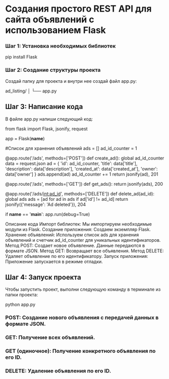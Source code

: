 # Cоздания простого REST API для сайта объявлений с использованием Flask

### Шаг 1: Установка необходимых библиотек
pip install Flask

### Шаг 2: Создание структуры проекта
Создай папку для проекта и внутри нее создай файл app.py:

ad_listing/
│
└── app.py

## Шаг 3: Написание кода
В файле app.py напиши следующий код:

from flask import Flask, jsonify, request

app = Flask(__name__)

#Список для хранения объявлений
ads = []
ad_id_counter = 1

@app.route('/ads', methods=['POST'])
def create_ad():
    global ad_id_counter
    data = request.json
    ad = {
        'id': ad_id_counter,
        'title': data['title'],
        'description': data['description'],
        'created_at': data['created_at'],
        'owner': data['owner']
    }
    ads.append(ad)
    ad_id_counter += 1
    return jsonify(ad), 201

@app.route('/ads', methods=['GET'])
def get_ads():
    return jsonify(ads), 200

@app.route('/ads/<int:ad_id>', methods=['DELETE'])
def delete_ad(ad_id):
    global ads
    ads = [ad for ad in ads if ad['id'] != ad_id]
    return jsonify({'message': 'Ad deleted'}), 204

if __name__ == '__main__':
    app.run(debug=True)

Описание кода
Импорт библиотек: Мы импортируем необходимые модули из Flask.
Создание приложения: Создаем экземпляр Flask.
Хранение объявлений: Используем список ads для хранения объявлений и счетчик ad_id_counter для уникальных идентификаторов.
Метод POST: Создает новое объявление. Данные передаются в формате JSON.
Метод GET: Возвращает все объявления.
Метод DELETE: Удаляет объявление по его идентификатору.
Запуск приложения: Приложение запускается в режиме отладки.

## Шаг 4: Запуск проекта
Чтобы запустить проект, выполни следующую команду в терминале из папки проекта:

python app.py

### POST: Создание нового объявления с передачей данных в формате JSON.
### GET: Получение всех объявлений.
### GET (одиночное): Получение конкретного объявления по его ID.
### DELETE: Удаление объявления по его ID.
